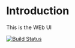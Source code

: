 # Introduction 
This is the WEb UI


[![Build Status](https://dev.azure.com/mwjun221/DDLSWebApp/_apis/build/status/DDLSWebApp?branchName=main)](https://dev.azure.com/mwjun221/DDLSWebApp/_build/latest?definitionId=6&branchName=main)